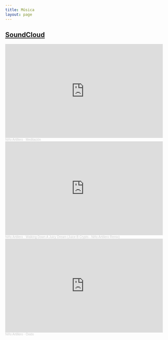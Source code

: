 ```yaml
---
title: Música
layout: page
---
```

## [SoundCloud](https://soundcloud.com/ninio_artillero)

<iframe width="100%" height="300" scrolling="no" frameborder="no" allow="autoplay" src="https://w.soundcloud.com/player/?url=https%3A//api.soundcloud.com/tracks/485639793&color=%23ff5500&auto_play=false&hide_related=false&show_comments=true&show_user=true&show_reposts=false&show_teaser=true&visual=true"></iframe><div style="font-size: 10px; color: #cccccc;line-break: anywhere;word-break: normal;overflow: hidden;white-space: nowrap;text-overflow: ellipsis; font-family: Interstate,Lucida Grande,Lucida Sans Unicode,Lucida Sans,Garuda,Verdana,Tahoma,sans-serif;font-weight: 100;"><a href="https://soundcloud.com/ninio_artillero" title="Niño Artillero" target="_blank" style="color: #cccccc; text-decoration: none;">Niño Artillero</a> · <a href="https://soundcloud.com/ninio_artillero/meditacion" title="Meditación" target="_blank" style="color: #cccccc; text-decoration: none;">Meditación</a></div>

<iframe width="100%" height="300" scrolling="no" frameborder="no" allow="autoplay" src="https://w.soundcloud.com/player/?url=https%3A//api.soundcloud.com/tracks/900618214&color=%23ff5500&auto_play=false&hide_related=false&show_comments=true&show_user=true&show_reposts=false&show_teaser=true&visual=true"></iframe><div style="font-size: 10px; color: #cccccc;line-break: anywhere;word-break: normal;overflow: hidden;white-space: nowrap;text-overflow: ellipsis; font-family: Interstate,Lucida Grande,Lucida Sans Unicode,Lucida Sans,Garuda,Verdana,Tahoma,sans-serif;font-weight: 100;"><a href="https://soundcloud.com/ninio_artillero" title="Niño Artillero" target="_blank" style="color: #cccccc; text-decoration: none;">Niño Artillero</a> · <a href="https://soundcloud.com/ninio_artillero/walking-down-a-juicy-dream-juice-b-crypts-nino-artillero-remix" title="Walking Down A Juicy Dream (Juice B Crypts - Niño Artillero Remix)" target="_blank" style="color: #cccccc; text-decoration: none;">Walking Down A Juicy Dream (Juice B Crypts - Niño Artillero Remix)</a></div>

<iframe width="100%" height="300" scrolling="no" frameborder="no" allow="autoplay" src="https://w.soundcloud.com/player/?url=https%3A//api.soundcloud.com/tracks/785504752&color=%23ff5500&auto_play=false&hide_related=false&show_comments=true&show_user=true&show_reposts=false&show_teaser=true&visual=true"></iframe><div style="font-size: 10px; color: #cccccc;line-break: anywhere;word-break: normal;overflow: hidden;white-space: nowrap;text-overflow: ellipsis; font-family: Interstate,Lucida Grande,Lucida Sans Unicode,Lucida Sans,Garuda,Verdana,Tahoma,sans-serif;font-weight: 100;"><a href="https://soundcloud.com/ninio_artillero" title="Niño Artillero" target="_blank" style="color: #cccccc; text-decoration: none;">Niño Artillero</a> · <a href="https://soundcloud.com/ninio_artillero/oxido" title="Óxido" target="_blank" style="color: #cccccc; text-decoration: none;">Óxido</a></div>
